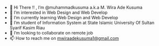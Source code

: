 - 👋 Hi There !! , I’m @muhammadkusuma a.k.a  M. Wira Ade Kusuma
- 👀 I’m interested in Web Design and Web Develop
- 🌱 I’m currently learning Web Design and Web Develop
- 🌱 I’m student of Information System at State Islamic University Of Sultan Syarif Kasim Riau
- 💞️ I’m looking to collaborate on remote job
- 📫 How to reach me on mwiraadekusuma1@gmail.com

<!---
muhammadkusuma/muhammadkusuma is a ✨ special ✨ repository because its `README.md` (this file) appears on your GitHub profile.
You can click the Preview link to take a look at your changes.
--->
